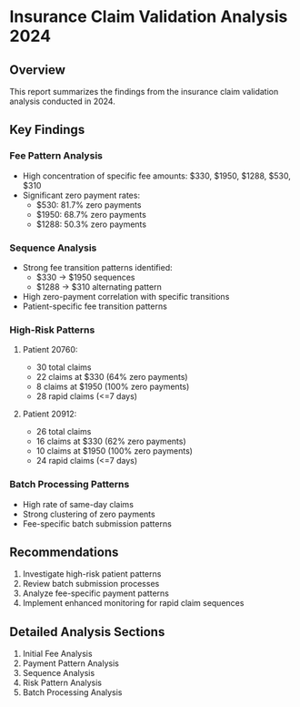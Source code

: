# Insurance Claim Validation Analysis 2024

## Overview
This report summarizes the findings from the insurance claim validation analysis conducted in 2024.

## Key Findings

### Fee Pattern Analysis
- High concentration of specific fee amounts: $330, $1950, $1288, $530, $310
- Significant zero payment rates:
  - $530: 81.7% zero payments
  - $1950: 68.7% zero payments
  - $1288: 50.3% zero payments

### Sequence Analysis
- Strong fee transition patterns identified:
  - $330 -> $1950 sequences
  - $1288 -> $310 alternating pattern
- High zero-payment correlation with specific transitions
- Patient-specific fee transition patterns

### High-Risk Patterns
1. Patient 20760:
   - 30 total claims
   - 22 claims at $330 (64% zero payments)
   - 8 claims at $1950 (100% zero payments)
   - 28 rapid claims (<=7 days)

2. Patient 20912:
   - 26 total claims
   - 16 claims at $330 (62% zero payments)
   - 10 claims at $1950 (100% zero payments)
   - 24 rapid claims (<=7 days)

### Batch Processing Patterns
- High rate of same-day claims
- Strong clustering of zero payments
- Fee-specific batch submission patterns

## Recommendations
1. Investigate high-risk patient patterns
2. Review batch submission processes
3. Analyze fee-specific payment patterns
4. Implement enhanced monitoring for rapid claim sequences

## Detailed Analysis Sections
1. Initial Fee Analysis
2. Payment Pattern Analysis
3. Sequence Analysis
4. Risk Pattern Analysis
5. Batch Processing Analysis
